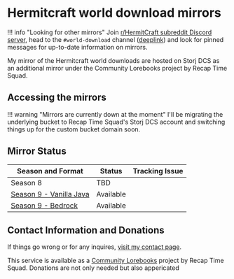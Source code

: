 # Hermitcraft world download mirrors

!!! info "Looking for other mirrors"
    Join [r/HermitCraft subreddit Discord server][subcord], head to the
    `#world-download` channel ([deeplink]) and look for pinned messages for up-to-date
    information on mirrors.

My mirror of the Hermitcraft world downloads are hosted on Storj DCS as an additional
mirror under the Community Lorebooks project by Recap Time Squad.

[subcord]: https://discord.gg/YQ5ctu5xXw
[deeplink]: https://discord.com/channels/238150947035938816/681915555720331285

## Accessing the mirrors

!!! warning "Mirrors are currently down at the moment"
    I'll be migrating the underlying bucket to Recap Time Squad's Storj DCS account
    and switching things up for the custom bucket domain soon.

## Mirror Status

| Season and Format | Status | Tracking Issue |
| --- | --- | --- |
| Season 8 | TBD | |
| [Season 9 - Vanilla Java](https://mc.cdn.andreijiroh.xyz/hermitcraft/vanila-s9/hermitcraft9.zip) | Available | |
| [Season 9 - Bedrock](https://mc.cdn.andreijiroh.xyz/hermitcraft/vanila-s9/hermitcraft9.mcworld) | Available | |

## Contact Information and Donations

If things go wrong or for any inquires, [visit my contact page](https://andreijiroh.dev/contact).

This service is available as a [Community Lorebooks](https://lorebooks.wiki) project
by Recap Time Squad. Donations are not only needed but also appericated
